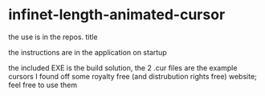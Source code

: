 # infinet-length-animated-cursor
the use is in the repos. title


the instructions are in the application on startup


the included EXE is the build solution, the 2 .cur files are the example cursors I found off some royalty free (and distrubution rights free) website; feel free to use them

